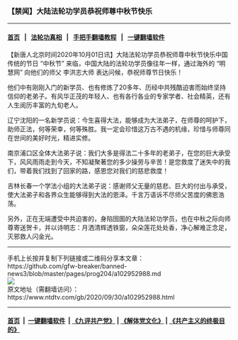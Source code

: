 ### 【禁闻】大陆法轮功学员恭祝师尊中秋节快乐
------------------------

#### [首页](https://github.com/gfw-breaker/banned-news3/blob/master/README.md) &nbsp;&nbsp;|&nbsp;&nbsp; [法轮功真相](https://github.com/begood0513/basic/blob/master/README.md)  &nbsp;&nbsp;|&nbsp;&nbsp; [手把手翻墙教程](https://github.com/gfw-breaker/guides/wiki)  &nbsp;&nbsp;|&nbsp;&nbsp; [一键翻墙软件](https://github.com/gfw-breaker/nogfw/blob/master/README.md)  



<div><div class="post_content" itemprop="articleBody">
 <p>
  【新唐人北京时间2020年10月01日讯】大陆法轮功学员恭祝师尊中秋节快乐中国传统的节日
  <ok href="https://www.ntdtv.com/gb/“中秋节”.htm">
   “中秋节”
  </ok>
  来临，中国大陆的法轮功学员像往年一样，通过海外的
  <ok href="https://www.ntdtv.com/gb/“明慧网”.htm">
   “明慧网”
  </ok>
  向他们的师父
  <ok href="https://www.ntdtv.com/gb/李洪志大师.htm">
   李洪志大师
  </ok>
  表达问候，恭祝师尊节日快乐！
 </p>
 <p>
  他们中有刚刚入门的新学员、也有修炼了20多年、历经中共残酷迫害而始终坚持信仰的老弟子。有风华正茂的年轻人、也有各行各业的专家学者、社会精英，还有人生阅历丰富的九旬老人。
 </p>
 <p>
  辽宁沈阳的一名新学员说：今生喜得大法，能够成为大法弟子，在师尊的呵护下，助师正法，何等荣幸，何等殊胜。我一定会珍惜这万古不遇的机缘，珍惜与师尊同在世间的美好时光，精进实修。
 </p>
 <p>
  南京浦口区全体大法弟子说：我们大多是得法二十多年的老弟子，在您的巨大承受下，风风雨雨走到今天，不知凝聚著您的多少操劳与辛苦！是您救度了迷失中的我们，带着我们找到了回家的路，感恩您对我们的慈悲救度！
 </p>
 <p>
  吉林长春一个学法小组的大法弟子说：感谢师父无量的慈悲、巨大的付出与承受，使大法弟子和各界众生能够得到大法的恩泽。千言万语诉不尽师父苦度的佛恩浩荡。
 </p>
 <p>
  另外，正在无端遭受中共迫害的，身陷囹圄的大陆法轮功学员，也在中秋之际向师尊寄送贺卡，并以诗明志：月洒清辉透铁窗，朵朵莲花处处香，净心解难正念足，灭邪救人闪金光。
 </p>
 <div class="single_ad">
 </div>
</div>
</div>
<hr/>
手机上长按并复制下列链接或二维码分享本文章：<br/>
https://github.com/gfw-breaker/banned-news3/blob/master/pages/prog204/a102952988.md <br/>
<a href='https://github.com/gfw-breaker/banned-news3/blob/master/pages/prog204/a102952988.md'><img src='https://github.com/gfw-breaker/banned-news3/blob/master/pages/prog204/a102952988.md.png'/></a> <br/>
原文地址（需翻墙访问）：https://www.ntdtv.com/gb/2020/09/30/a102952988.html


------------------------
#### [首页](https://github.com/gfw-breaker/banned-news3/blob/master/README.md) &nbsp;|&nbsp; [一键翻墙软件](https://github.com/gfw-breaker/nogfw/blob/master/README.md) &nbsp;| [《九评共产党》](https://github.com/gfw-breaker/9ping.md/blob/master/README.md#九评之一评共产党是什么) | [《解体党文化》](https://github.com/gfw-breaker/jtdwh.md/blob/master/README.md) | [《共产主义的终极目的》](https://github.com/gfw-breaker/gczydzjmd.md/blob/master/README.md)


<img src='http://gfw-breaker.win/banned-news3/pages/prog204/a102952988.md' width='0px' height='0px'/>
